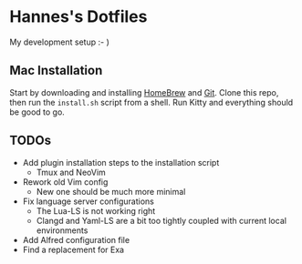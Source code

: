 # Hannes's Dotfiles

My development setup :- )

## Mac Installation

Start by downloading and installing [HomeBrew](https://brew.sh/) and
[Git](https://formulae.brew.sh/formula/git). Clone this repo, then run the
`install.sh` script from a shell. Run Kitty and everything should be good to go.

## TODOs

- Add plugin installation steps to the installation script
  - Tmux and NeoVim
- Rework old Vim config
  - New one should be much more minimal
- Fix language server configurations
  - The Lua-LS is not working right
  - Clangd and Yaml-LS are a bit too tightly coupled with current local environments
- Add Alfred configuration file
- Find a replacement for Exa
